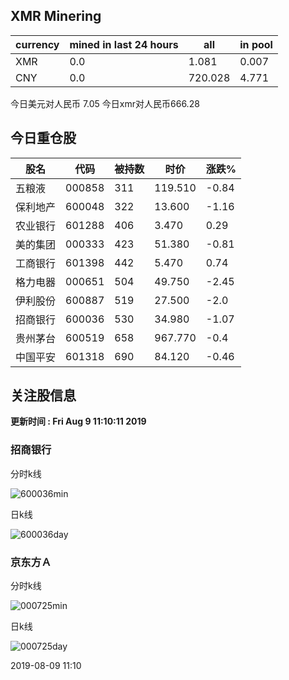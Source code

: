 ## XMR Minering

|currency|mined in last 24 hours|all|in pool|
|---|---|---|---|
|XMR|0.0|1.081|0.007|
|CNY|0.0|720.028|4.771|

今日美元对人民币 7.05	今日xmr对人民币666.28


## 今日重仓股 

|股名|代码|被持数|时价|涨跌%|
|---|---|---|---|---|
|五粮液|000858|311|119.510|-0.84|
|保利地产|600048|322|13.600|-1.16|
|农业银行|601288|406|3.470|0.29|
|美的集团|000333|423|51.380|-0.81|
|工商银行|601398|442|5.470|0.74|
|格力电器|000651|504|49.750|-2.45|
|伊利股份|600887|519|27.500|-2.0|
|招商银行|600036|530|34.980|-1.07|
|贵州茅台|600519|658|967.770|-0.4|
|中国平安|601318|690|84.120|-0.46|

## 关注股信息
**更新时间 : Fri Aug  9 11:10:11 2019**
### 招商银行 
分时k线

![600036min](http://image.sinajs.cn/newchart/min/n/sh600036.gif)

日k线

![600036day](http://image.sinajs.cn/newchart/daily/n/sh600036.gif)

### 京东方Ａ 
分时k线

![000725min](http://image.sinajs.cn/newchart/min/n/sz000725.gif)

日k线

![000725day](http://image.sinajs.cn/newchart/daily/n/sz000725.gif)

2019-08-09 11:10